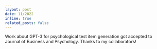```yaml
---
layout: post
date: 11/2022
inline: true
related_posts: false
---
```

Work about GPT-3 for psychological test item generation got accepted to Journal of Business and Psychology. Thanks to my collaborators!
